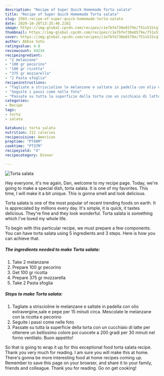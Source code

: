 ```yaml
---
description: "Recipe of Super Quick Homemade Torta salata"
title: "Recipe of Super Quick Homemade Torta salata"
slug: 2503-recipe-of-super-quick-homemade-torta-salata
date: 2020-10-26T13:35:46.216Z
image: https://img-global.cpcdn.com/recipes/c1e7bfe738e6579e/751x532cq70/torta-salata-recipe-main-photo.jpg
thumbnail: https://img-global.cpcdn.com/recipes/c1e7bfe738e6579e/751x532cq70/torta-salata-recipe-main-photo.jpg
cover: https://img-global.cpcdn.com/recipes/c1e7bfe738e6579e/751x532cq70/torta-salata-recipe-main-photo.jpg
author: Abbie Soto
ratingvalue: 4.8
reviewcount: 44234
recipeingredient:
- "2 melanzane"
- "100 gr pecorino"
- "100 gr ricotta"
- "375 gr mozzarella"
- "2 Pasta sfoglia"
recipeinstructions:
- "Tagliate a striscioline le melanzane e saltate in padella con olio extravergine,sale e pepe per 15 minuti circa. Mescolate le melanzane con la ricotta e pecorino"
- "Seguite i passi come nelle foto"
- "Passate su tutta la superficie della torta con un cucchiaio di latte per ottenere un bellissimo colore poi cuocete a 200 gradi per 30 minuti nel forno ventilato. Buon appetito!"
categories:
- Recipe
tags:
- torta
- salata

katakunci: torta salata 
nutrition: 212 calories
recipecuisine: American
preptime: "PT40M"
cooktime: "PT37M"
recipeyield: "4"
recipecategory: Dinner

---
```



![Torta salata](https://img-global.cpcdn.com/recipes/c1e7bfe738e6579e/751x532cq70/torta-salata-recipe-main-photo.jpg)

Hey everyone, it's me again, Dan, welcome to my recipe page. Today, we're going to make a special dish, torta salata. It is one of my favorites. This time, I will make it a bit unique. This is gonna smell and look delicious.



Torta salata is one of the most popular of recent trending foods on earth. It is appreciated by millions every day. It's simple, it is quick, it tastes delicious. They're fine and they look wonderful. Torta salata is something which I've loved my whole life.


To begin with this particular recipe, we must prepare a few components. You can have torta salata using 5 ingredients and 3 steps. Here is how you can achieve that.

<!--inarticleads1-->

##### The ingredients needed to make Torta salata:

1. Take 2 melanzane
1. Prepare 100 gr pecorino
1. Get 100 gr ricotta
1. Prepare 375 gr mozzarella
1. Take 2 Pasta sfoglia




<!--inarticleads2-->

##### Steps to make Torta salata:

1. Tagliate a striscioline le melanzane e saltate in padella con olio extravergine,sale e pepe per 15 minuti circa. Mescolate le melanzane con la ricotta e pecorino
1. Seguite i passi come nelle foto
1. Passate su tutta la superficie della torta con un cucchiaio di latte per ottenere un bellissimo colore poi cuocete a 200 gradi per 30 minuti nel forno ventilato. Buon appetito!




So that is going to wrap it up for this exceptional food torta salata recipe. Thank you very much for reading. I am sure you will make this at home. There's gonna be more interesting food at home recipes coming up. Remember to save this page on your browser, and share it to your family, friends and colleague. Thank you for reading. Go on get cooking!
